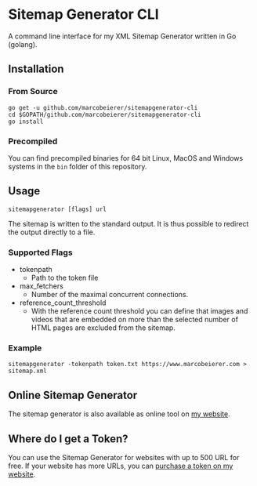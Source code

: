 # Sitemap Generator CLI
A command line interface for my XML Sitemap Generator written in Go (golang).

## Installation

### From Source
	go get -u github.com/marcobeierer/sitemapgenerator-cli
	cd $GOPATH/github.com/marcobeierer/sitemapgenerator-cli
	go install

### Precompiled
You can find precompiled binaries for 64 bit Linux, MacOS and Windows systems in the `bin` folder of this repository.

## Usage
	sitemapgenerator [flags] url

The sitemap is written to the standard output. It is thus possible to redirect the output directly to a file.

### Supported Flags
- tokenpath
	- Path to the token file
- max\_fetchers
	- Number of the maximal concurrent connections.
- reference\_count\_threshold
	- With the reference count threshold you can define that images and videos that are embedded on more than the selected number of HTML pages are excluded from the sitemap.

### Example
	sitemapgenerator -tokenpath token.txt https://www.marcobeierer.com > sitemap.xml

## Online Sitemap Generator
The sitemap generator is also available as online tool on [my website](https://www.marcobeierer.com/tools/sitemap-generator).

## Where do I get a Token?
You can use the Sitemap Generator for websites with up to 500 URL for free. If your website has more URLs, you can [purchase a token on my website](https://www.marcobeierer.com/purchase).

